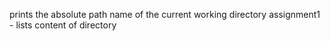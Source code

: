  prints the absolute path name of the current working directory
assignment1 - lists content of directory
